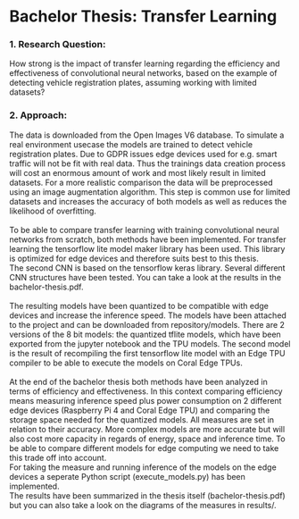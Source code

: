 # Bachelor Thesis: Transfer Learning

  ### 1. Research Question:
  How strong is the impact of transfer learning regarding the efficiency and effectiveness of convolutional neural networks, based on the example of detecting vehicle registration plates, assuming working with limited datasets?
  
  ### 2. Approach:
  The data is downloaded from the Open Images V6 database. To simulate a real environment usecase the models are trained to detect vehicle registration plates. Due to GDPR issues edge devices used for e.g. smart traffic will not be fit with real data. Thus the trainings data creation process will cost an enormous amount of work and most likely result in limited datasets. For a more realistic comparison the data will be preprocessed using an image augmentation algorithm. This step is common use for limited datasets and increases the accuracy of both models as well as reduces the likelihood of overfitting.\
  \
  To be able to compare transfer learning with training convolutional neural networks from scratch, both methods have been implemented. For transfer learning the tensorflow lite model maker library has been used. This library is optimized for edge devices and therefore suits best to this thesis.\
  The second CNN is based on the tensorflow keras library. Several different CNN structures have been tested. You can take a look at the results in the bachelor-thesis.pdf.\
  \
  The resulting models have been quantized to be compatible with edge devices and increase the inference speed. The models have been attached to the project and can be downloaded from repository/models. There are 2 versions of the 8 bit models: the quantized tflite models, which have been exported from the jupyter notebook and the TPU models. The second model is the result of recompiling the first tensorflow lite model with an Edge TPU compiler to be able to execute the models on Coral Edge TPUs.\
  \
  At the end of the bachelor thesis both methods have been analyzed in terms of efficiency and effectiveness. In this context comparing efficiency means measuring inference speed plus power consumption on 2 different edge devices (Raspberry Pi 4 and Coral Edge TPU) and comparing the storage space needed for the quantized models. All measures are set in relation to their accuracy. More complex models are more accurate but will also cost more capacity in regards of energy, space and inference time. To be able to compare different models for edge computing we need to take this trade off into account.\
  For taking the measure and running inference of the models on the edge devices a seperate Python script (execute_models.py) has been implemented.\
  The results have been summarized in the thesis itself (bachelor-thesis.pdf) but you can also take a look on the diagrams of the measures in results/.
